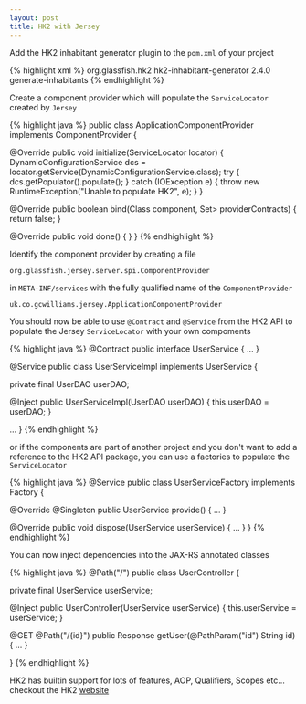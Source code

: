 ```yaml
---
layout: post 
title: HK2 with Jersey
---
```


Add the HK2 inhabitant generator plugin to the `pom.xml` of your project

<!--more-->

{% highlight xml %}
<plugin>
  <groupId>org.glassfish.hk2</groupId>
    <artifactId>hk2-inhabitant-generator</artifactId>
    <version>2.4.0</version>
    <executions>
      <execution>
        <goals>
          <goal>generate-inhabitants</goal>
        </goals>
      <execution>
    </execution>
  </executions>
</plugin>
{% endhighlight %}

Create a component provider which will populate the `ServiceLocator` created by `Jersey`

{% highlight java %}
public class ApplicationComponentProvider implements ComponentProvider {

  @Override
  public void initialize(ServiceLocator locator) {
    DynamicConfigurationService dcs = locator.getService(DynamicConfigurationService.class);
    try {
      dcs.getPopulator().populate();
    } catch (IOException e) {
      throw new RuntimeException("Unable to populate HK2", e);
    }
  }

  @Override
  public boolean bind(Class<?> component, Set<Class<?>> providerContracts) {
    return false;
  }

  @Override
  public void done() {
  }
}
{% endhighlight %}

Identify the component provider by creating a file 

    org.glassfish.jersey.server.spi.ComponentProvider

in `META-INF/services` with the fully qualified name of the `ComponentProvider`

    uk.co.gcwilliams.jersey.ApplicationComponentProvider

You should now be able to use `@Contract` and `@Service` from the HK2 API to populate the Jersey `ServiceLocator` with your own compoments

{% highlight java %}
@Contract
public interface UserService {
  ...
}

@Service
public class UserServiceImpl implements UserService {

  private final UserDAO userDAO;

  @Inject
  public UserServiceImpl(UserDAO userDAO) {
    this.userDAO = userDAO;
  }

  ...
}
{% endhighlight %}

or if the components are part of another project and you don't want to add a reference to the HK2 API package, you can use a factories to populate the `ServiceLocator`

{% highlight java %}
@Service
public class UserServiceFactory implements Factory<UserService> {

  @Override
  @Singleton
  public UserService provide() {
    ...
  }

  @Override
  public void dispose(UserService userService) {
    ...
  }
}
{% endhighlight %}

You can now inject dependencies into the JAX-RS annotated classes


{% highlight java %}
@Path("/")
public class UserController {

  private final UserService userService;

  @Inject
  public UserController(UserService userService) {
    this.userService = userService;
  }

  @GET
  @Path("/{id}")
  public Response getUser(@PathParam("id") String id) {
    ...
  }

}
{% endhighlight %}

HK2 has builtin support for lots of features, AOP, Qualifiers, Scopes etc... checkout the HK2 [website](https://hk2.java.net)
